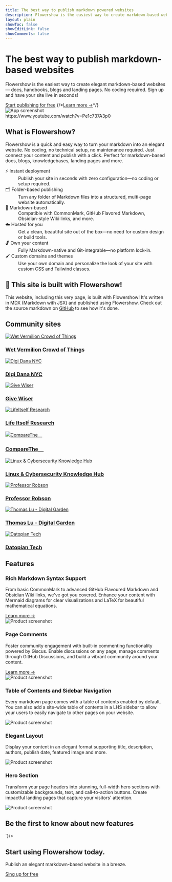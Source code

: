 ```yaml
---
title: The best way to publish markdown powered websites
description: Flowershow is the easiest way to create markdown-based websites quickly — for docs, handbooks, blogs and landing pages. No coding required. Sign up and have a site live in seconds!
layout: plain
showToc: false
showEditLink: false
showComments: false
---
```


<div className="py-12 sm:py-24">
  <div className="mx-auto max-w-7xl px-6 lg:px-8">
    <div className="mx-auto max-w-3xl text-center">
      <h1 className="text-balance text-5xl font-semibold tracking-tight text-gray-900 sm:text-6xl">The best way to publish markdown-based websites</h1>
      <p className="mt-8 text-pretty text-lg font-medium text-gray-500 sm:text-xl/8">Flowershow is the easiest way to create elegant markdown-based websites — docs, handbooks, blogs and landing pages. No coding required. Sign up and have your site live in seconds!</p>
      <div className="mt-10 flex items-center justify-center gap-x-6">
        <a
          href="https://cloud.flowershow.app/"
          className="rounded-md bg-orange-400 px-3.5 py-2.5 text-sm font-semibold text-white shadow hover:bg-orange-300"
        >Start publishing for free</a>
        {/*<a href="#" className="text-sm/6 font-semibold text-gray-900">Learn more <span aria-hidden="true">→</span></a>*/}
      </div>
    </div>
    <div className="mt-16 flow-root sm:mt-24">
      <div className="-m-2 rounded-xl bg-gray-900/5 p-2 ring-1 ring-inset ring-gray-900/10 lg:-m-4 lg:rounded-2xl lg:p-4">
        <img
          alt="App screenshot"
          src="/_r/-/assets/hero.png"
          width={2432}
          height={1442}
          className="rounded-md shadow-2xl ring-1 ring-gray-900/10"
        />
      </div>
    </div>
  </div>
</div>

<div className="my-12">
  <div className="mx-auto max-w-7xl px-6 lg:px-8">
    <div className="mx-auto max-w-4xl rounded-lg overflow-hidden">
      https://www.youtube.com/watch?v=Pe1c737A3p0
    </div>
  </div>
</div>



<div className="py-8 sm:py-12">
  <div className="mx-auto max-w-7xl px-6 lg:px-8">
    <div className="mx-auto max-w-3xl lg:text-center">
      <h2 className="mt-2 text-pretty text-4xl font-semibold tracking-tight text-gray-900 sm:text-5xl lg:text-balance">What is Flowershow?</h2>
      <p className="mt-6 text-lg/8 text-gray-600">Flowershow is a quick and easy way to turn your markdown into an elegant website. No coding, no technical setup, no maintenance required. Just connect your content and publish with a click. Perfect for markdown-based docs, blogs, knowledgebases, landing pages and more.</p>
    </div>
    <div className="mx-auto mt-16 max-w-3xl sm:mt-20 lg:mt-24 lg:max-w-5xl">
      <dl className="grid grid-cols-1 gap-x-8 gap-y-10 sm:grid-cols-2 lg:grid-cols-3 lg:gap-y-16">
        <div>
          <dt className="font-semibold text-gray-900">
            ⚡️ Instant deployment
          </dt>
          <dd className="mt-2 text-gray-600">
            Publish your site in seconds with zero configuration—no coding or setup required.
          </dd>
        </div>
        <div>
          <dt className="font-semibold text-gray-900">
            🗂️ Folder-based publishing
          </dt>
          <dd className="mt-2 text-gray-600">
            Turn any folder of Markdown files into a structured, multi-page website automatically.
          </dd>
        </div>
        <div>
          <dt className="font-semibold text-gray-900">
            📠 Markdown-based
          </dt>
          <dd className="mt-2 text-gray-600">
            Compatible with CommonMark, GitHub Flavored Markdown, Obsidian-style Wiki links, and more.
          </dd>
        </div>
        <div>
          <dt className="font-semibold text-gray-900">
            ☁️ Hosted for you
          </dt>
          <dd className="mt-2 text-gray-600">
            Get a clean, beautiful site out of the box—no need for custom design or build tools.
          </dd>
        </div>
        <div>
          <dt className="font-semibold text-gray-900">
            🔓 Own your content
          </dt>
          <dd className="mt-2 text-gray-600">
            Fully Markdown-native and Git-integrable—no platform lock-in.
          </dd>
        </div>
        <div>
          <dt className="font-semibold text-gray-900">
            🖌️ Custom domains and themes
          </dt>
          <dd className="mt-2 text-gray-600">
            Use your own domain and personalize the look of your site with custom CSS and Tailwind classes.
          </dd>
        </div>
      </dl>
    </div>
  </div>
</div>


<div className="bg-orange-50 py-12 sm:py-24 my-12">
  <div className="mx-auto max-w-7xl px-6 lg:px-8">
    <div className="mx-auto max-w-3xl lg:text-center">
      <h2 className="mt-2 text-pretty text-3xl font-semibold tracking-tight text-gray-900 sm:text-4xl lg:text-balance">💐 This site is built with Flowershow!</h2>
      <p className="mt-6 text-lg/8 text-gray-600">This website, including this very page, is built with Flowershow! It's written in MDX (Markdown with JSX) and published using Flowershow. Check out the source markdown on <a href="https://github.com/flowershow/flowershow-app" className="text-orange-400 hover:text-orange-300">GitHub</a> to see how it's done.</p>
    </div>
  </div>
</div>

<div className="py-12 sm:py-24 my-12">
  <div className="mx-auto max-w-7xl px-6 lg:px-8">
    <h2 className="my-2 text-pretty text-3xl font-semibold tracking-tight text-gray-900 sm:text-4xl lg:text-balance lg:text-center">Community sites</h2>
    <div className="mt-6 grid grid-cols-1 gap-x-8 gap-y-8 sm:grid-cols-2 sm:gap-y-10 lg:grid-cols-3">
      <div>
        <a href="https://www.wet-vermilion-crowd.com/">
          <img alt="Wet Vermilion Crowd of Things" src="/_r/-/assets/showcases/wet-vermillion.png" className="aspect-video w-full rounded-lg bg-gray-100 object-cover" />
          <div className="mt-4 text-lg font-medium text-gray-900">
            <h3>Wet Vermilion Crowd of Things</h3>
          </div>
        </a>
      </div>
      <div>
        <a href="https://digi.dana.nyc/">
          <img alt="Digi Dana NYC" src="/_r/-/assets/showcases/digi-dana-nyc.png" className="aspect-video w-full rounded-lg bg-gray-100 object-cover" />
          <div className="mt-4 text-lg font-medium text-gray-900">
            <h3>Digi Dana NYC</h3>
          </div>
        </a>
      </div>
      <div>
        <a href="https://givewiser.org/">
          <img alt="Give Wiser" src="/_r/-/assets/showcases/give-wiser.png" className="aspect-video w-full rounded-lg bg-gray-100 object-cover" />
          <div className="mt-4 text-lg font-medium text-gray-900">
            <h3>Give Wiser</h3>
          </div>
        </a>
      </div>
      <div>
        <a href="https://research.lifeitself.org/">
          <img alt="LifeItself Research" src="/_r/-/assets/showcases/life-itself-research.png" className="aspect-video w-full rounded-lg bg-gray-100 object-cover" />
          <div className="mt-4 text-lg font-medium text-gray-900">
            <h3>Life Itself Research</h3>
          </div>
        </a>
      </div>
      <div>
        <a href="https://comparethe.co/">
          <img alt="CompareThe＿" src="/_r/-/assets/showcases/comparethe.png" className="aspect-video w-full rounded-lg bg-gray-100 object-cover" />
          <div className="mt-4 text-lg font-medium text-gray-900">
            <h3>CompareThe＿</h3>
          </div>
        </a>
      </div>
      <div>
        <a href="https://my.flowershow.app/@je7remy/linuxknowledge">
          <img alt="Linux & Cybersecurity Knowledge Hub" src="/_r/-/assets/showcases/jeremy-linux-knowledge.png" className="aspect-video w-full rounded-lg bg-gray-100 object-cover" />
          <div className="mt-4 text-lg font-medium text-gray-900">
            <h3>Linux & Cybersecurity Knowledge Hub</h3>
          </div>
        </a>
      </div>
      <div>
        <a href="https://my.flowershow.app/@robsonfvilela/professorrobson">
          <img alt="Professor Robson" src="/_r/-/assets/showcases/professor-robson.png" className="aspect-video w-full rounded-lg bg-gray-100 object-cover" />
          <div className="mt-4 text-lg font-medium text-gray-900">
            <h3>Professor Robson</h3>
          </div>
        </a>
      </div>
      <div>
        <a href="https://my.flowershow.app/@TheCyberWeaver/obvault">
          <img alt="Thomas Lu - Digital Garden" src="/_r/-/assets/showcases/cyber-weaver.png" className="aspect-video w-full rounded-lg bg-gray-100 object-cover" />
          <div className="mt-4 text-lg font-medium text-gray-900">
            <h3>Thomas Lu - Digital Garden</h3>
          </div>
        </a>
      </div>
      <div>
        <a href="https://tech.datopian.com/">
          <img alt="Datopian Tech" src="/_r/-/assets/showcases/tech-datopian.png" className="aspect-video w-full rounded-lg bg-gray-100 object-cover" />
          <div className="mt-4 text-lg font-medium text-gray-900">
            <h3>Datopian Tech</h3>
          </div>
        </a>
      </div>
    </div>
  </div>
</div>
    
<h2 id="features" className="sr-only">Features</h2>
<div className="overflow-hidden py-8 sm:py-12">
  <div className="mx-auto max-w-7xl px-6 lg:px-8">
    <div className="mx-auto grid max-w-2xl grid-cols-1 gap-x-8 gap-y-16 sm:gap-y-20 lg:mx-0 lg:max-w-none lg:grid-cols-2">
      <div className="lg:ml-auto lg:pl-4 lg:pt-4">
        <div className="lg:max-w-lg">
          <h3 className="mt-2 text-pretty text-3xl font-semibold tracking-tight text-gray-900 sm:text-4xl">Rich Markdown Syntax Support</h3>
          <p className="mt-6 text-lg/8 text-gray-600">From basic CommonMark to advanced GitHub Flavoured Markdown and Obsidian Wiki links, we've got you covered. Enhance your content with Mermaid diagrams for clear visualizations and LaTeX for beautiful mathematical equations.</p>
          <a href="/docs/syntax" className="inline-block mt-4 text-lg/6 font-semibold text-gray-900 underline">Learn more <span aria-hidden="true">→</span></a>
        </div>
      </div>
      <div className="flex items-start justify-end lg:order-first">
        <img
          alt="Product screenshot"
          src="/_r/-/assets/syntax.png"
          width={2432}
          height={1442}
          className="w-[48rem] max-w-none rounded-xl shadow-xl ring-1 ring-gray-400/10 sm:w-[57rem]"
        />
      </div>
    </div>
  </div>
</div>

<div className="overflow-hidden py-8 sm:py-12">
  <div className="mx-auto max-w-7xl px-6 lg:px-8">
    <div className="mx-auto grid max-w-2xl grid-cols-1 gap-x-8 gap-y-16 sm:gap-y-20 lg:mx-0 lg:max-w-none lg:grid-cols-2">
      <div className="lg:pr-8 lg:pt-4">
        <div className="lg:max-w-lg">
          <h3 className="mt-2 text-pretty text-3xl font-semibold tracking-tight text-gray-900 sm:text-4xl">Page Comments</h3>
          <p className="mt-6 text-lg/8 text-gray-600">Foster community engagement with built-in commenting functionality powered by Giscus. Enable discussions on any page, manage comments through GitHub Discussions, and build a vibrant community around your content.</p>
          <a href="/docs/comments" className="inline-block mt-4 text-lg/6 font-semibold text-gray-900 underline">Learn more <span aria-hidden="true">→</span></a>
        </div>
      </div>
      <img
        alt="Product screenshot"
        src="/_r/-/assets/comments.png"
        width={2432}
        height={1442}
        className="w-[48rem] max-w-none rounded-xl shadow-xl ring-1 ring-gray-400/10 sm:w-[57rem] md:-ml-4 lg:-ml-0"
      />
    </div>
  </div>
</div>

<div className="overflow-hidden py-8 sm:py-12">
  <div className="mx-auto max-w-7xl px-6 lg:px-8">
    <div className="mx-auto grid max-w-2xl grid-cols-1 gap-x-8 gap-y-16 sm:gap-y-20 lg:mx-0 lg:max-w-none lg:grid-cols-2">
      <div className="lg:ml-auto lg:pl-4 lg:pt-4">
        <div className="lg:max-w-lg">
          <h3 className="mt-2 text-pretty text-3xl font-semibold tracking-tight text-gray-900 sm:text-4xl">Table of Contents and Sidebar Navigation</h3>
          <p className="mt-6 text-lg/8 text-gray-600">Every markdown page comes with a table of contents enabled by default. You can also add a site-wide table of contents in a LHS sidebar to allow your users to easily navigate to other pages on your website.</p>
        </div>
      </div>
      <div className="flex items-start justify-end lg:order-first">
        <img
          alt="Product screenshot"
          src="/_r/-/assets/toc_and_sitemap.png"
          width={2432}
          height={1442}
          className="w-[48rem] max-w-none rounded-xl shadow-xl ring-1 ring-gray-400/10 sm:w-[57rem]"
        />
      </div>
    </div>
  </div>
</div>

<div className="overflow-hidden py-8 sm:py-12">
  <div className="mx-auto max-w-7xl px-6 lg:px-8">
    <div className="mx-auto grid max-w-2xl grid-cols-1 gap-x-8 gap-y-16 sm:gap-y-20 lg:mx-0 lg:max-w-none lg:grid-cols-2">
      <div className="lg:pr-8 lg:pt-4">
        <div className="lg:max-w-lg">
          <h3 className="mt-2 text-pretty text-3xl font-semibold tracking-tight text-gray-900 sm:text-4xl">Elegant Layout</h3>
          <p className="mt-6 text-lg/8 text-gray-600">Display your content in an elegant format supporting title, description, authors, publish date, featured image and more.</p>
        </div>
      </div>
      <img
        alt="Product screenshot"
        src="/_r/-/assets/page_header.png"
        width={2432}
        height={1442}
        className="w-[48rem] max-w-none rounded-xl shadow-xl ring-1 ring-gray-400/10 sm:w-[57rem] md:-ml-4 lg:-ml-0"
      />
    </div>
  </div>
</div>


<div className="overflow-hidden py-8 sm:py-12">
  <div className="mx-auto max-w-7xl px-6 lg:px-8">
    <div className="mx-auto grid max-w-2xl grid-cols-1 gap-x-8 gap-y-16 sm:gap-y-20 lg:mx-0 lg:max-w-none lg:grid-cols-2">
      <div className="lg:ml-auto lg:pl-4 lg:pt-4">
        <div className="lg:max-w-lg">
          <h3 className="mt-2 text-pretty text-3xl font-semibold tracking-tight text-gray-900 sm:text-4xl">Hero Section</h3>
          <p className="mt-6 text-lg/8 text-gray-600">Transform your page headers into stunning, full-width hero sections with customizable backgrounds, text, and call-to-action buttons. Create impactful landing pages that capture your visitors' attention.</p>
        </div>
      </div>
      <div className="flex items-start justify-end lg:order-first">
        <img
          alt="Product screenshot"
          src="/_r/-/assets/hero-layout.png"
          width={2432}
          height={1442}
          className="w-[48rem] max-w-none rounded-xl shadow-xl ring-1 ring-gray-400/10 sm:w-[57rem]"
        />
      </div>
    </div>
  </div>
</div>

<div className="py-12 sm:py-24 my-12">
  <div className="mx-auto max-w-7xl px-6 lg:px-8">
      <h2 className="mb-4 text-pretty text-balance text-4xl font-semibold tracking-tight text-gray-900 sm:mb-6 sm:text-5xl">Be the first to know about new features</h2>
      <CustomHtml html={`<iframe data-tally-src="https://tally.so/embed/mYy8k6?alignLeft=1&hideTitle=1&transparentBackground=1&dynamicHeight=1" width="100%" height="157" frameBorder="0" marginHeight="0" marginWidth="0" title="Want product news and updates? Sign up for our newsletter."></iframe><script async src="https://tally.so/widgets/embed.js"></script>`}/>
  </div>
</div>

<div className="bg-slate-900 mt-16 sm:mt-20 md:mt-24">
  <div className="px-6 py-24 sm:px-6 sm:py-32 lg:px-8">
    <div className="mx-auto max-w-2xl text-center">
      <h2 className="text-balance text-4xl font-semibold tracking-tight text-white sm:text-5xl">Start using Flowershow today.</h2>
      <p className="mx-auto mt-6 max-w-xl text-pretty text-lg/8 text-slate-100">Publish an elegant markdown-based website in a breeze.</p>
      <div className="mt-10 flex items-center justify-center gap-x-6">
        <a
          href="https://cloud.flowershow.app/"
          className="rounded-md bg-white px-3.5 py-2.5 text-sm font-semibold text-slate-900 shadow hover:bg-primary-faint"
        >Sing up for free</a>
      </div>
    </div>
  </div>
</div>
